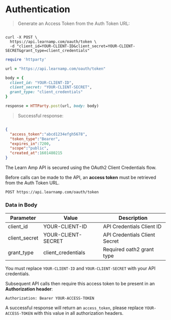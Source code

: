 # Authentication

> Generate an Access Token from the Auth Token URL:

```shell

curl -X POST \
  https://api.learnamp.com/oauth/token \
  -d "client_id=YOUR-CLIENT-ID&client_secret=YOUR-CLIENT-SECRET&grant_type=client_credentials"

```

```ruby
require 'httparty'

url = "https://api.learnamp.com/oauth/token"

body = {
  client_id: "YOUR-CLIENT-ID",
  client_secret: "YOUR-CLIENT-SECRET",
  grant_type: "client_credentials"
}

response = HTTParty.post(url, body: body)

```

> Successful response:

```json

{
  "access_token":"abcd1234efgh5678",
  "token_type":"Bearer",
  "expires_in":7200,
  "scope":"public",
  "created_at":1601480215
}

```

The Learn Amp API is secured using the OAuth2 Client Credentials flow.

Before calls can be made to the API, an **access token** must be retrieved from the Auth Token URL.

`POST https://api.learnamp.com/oauth/token`

### Data in Body

Parameter | Value | Description
--------- | ------- | -----------
client_id | YOUR-CLIENT-ID | API Credentials Client ID
client_secret | YOUR-CLIENT-SECRET | API Credentials Client Secret
grant_type | client_credentials | Required oath2 grant type

<aside class="notice">
You must replace <code>YOUR-CLIENT-ID</code> and <code>YOUR-CLIENT-SECRET</code> with your API credentials.
</aside>

Subsequent API calls then require this access token to be present in an **Authorization header**:

`Authorization: Bearer YOUR-ACCESS-TOKEN`

<aside class="success">
A successful response will return an <code>access_token</code>, please replace <code>YOUR-ACCESS-TOKEN</code> with this value in all authorization headers.
</aside>